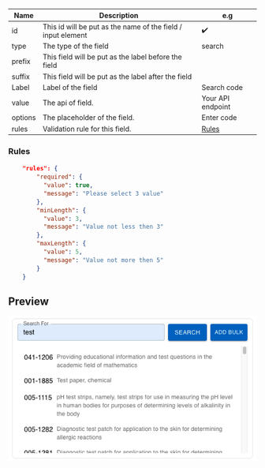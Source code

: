 | **Name** | **Description**                                              | **e.g**           |
| -------- | ------------------------------------------------------------ | ----------------- |
| id       | This id will be put as the name of the field / input element | ✔️                |
| type     | The type of the field                                        | search            |
| prefix   | This field will be put as the label before the field         |                   |
| suffix   | This field will be put as the label after the field          |                   |
| Label    | Label of the field                                           | Search code       |
| value    | The api of field.                                            | Your API endpoint |
| options  | The placeholder of the field.                                | Enter code        |
| rules    | Validation rule for this field.                              | [Rules](#rules)   |

### Rules

```json
    "rules": {
        "required": {
          "value": true,
          "message": "Please select 3 value"
        },
        "minLength": {
          "value": 3,
          "message": "Value not less then 3"
        },
        "maxLength": {
          "value": 5,
          "message": "Value not more then 5"
        }
    }
```

## Preview

![Search](../static/img/Previews/search.png)
